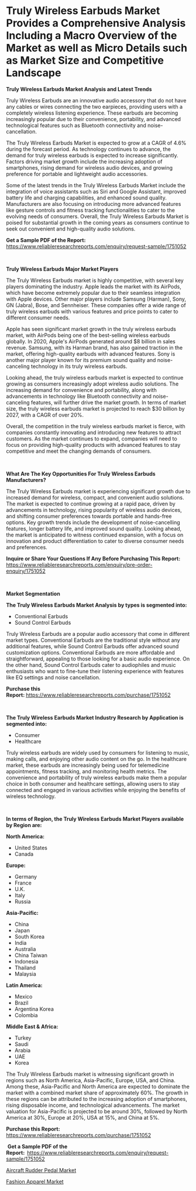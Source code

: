 <p><h1>Truly Wireless Earbuds Market Provides a Comprehensive Analysis Including a Macro Overview of the Market as well as Micro Details such as Market Size and Competitive Landscape</h1></p><p><strong>Truly Wireless Earbuds Market Analysis and Latest Trends</strong></p>
<p><p>Truly Wireless Earbuds are an innovative audio accessory that do not have any cables or wires connecting the two earpieces, providing users with a completely wireless listening experience. These earbuds are becoming increasingly popular due to their convenience, portability, and advanced technological features such as Bluetooth connectivity and noise-cancellation.</p><p>The Truly Wireless Earbuds Market is expected to grow at a CAGR of 4.6% during the forecast period. As technology continues to advance, the demand for truly wireless earbuds is expected to increase significantly. Factors driving market growth include the increasing adoption of smartphones, rising demand for wireless audio devices, and growing preference for portable and lightweight audio accessories.</p><p>Some of the latest trends in the Truly Wireless Earbuds Market include the integration of voice assistants such as Siri and Google Assistant, improved battery life and charging capabilities, and enhanced sound quality. Manufacturers are also focusing on introducing more advanced features like gesture controls and fitness tracking functionalities to cater to the evolving needs of consumers. Overall, the Truly Wireless Earbuds Market is poised for substantial growth in the coming years as consumers continue to seek out convenient and high-quality audio solutions.</p></p>
<p><strong>Get a Sample PDF of the Report:&nbsp;</strong> <a href="https://www.reliableresearchreports.com/enquiry/request-sample/1751052">https://www.reliableresearchreports.com/enquiry/request-sample/1751052</a></p>
<p>&nbsp;</p>
<p><strong>Truly Wireless Earbuds Major Market Players</strong></p>
<p><p>The Truly Wireless Earbuds market is highly competitive, with several key players dominating the industry. Apple leads the market with its AirPods, which have become extremely popular due to their seamless integration with Apple devices. Other major players include Samsung (Harman), Sony, GN (Jabra), Bose, and Sennheiser. These companies offer a wide range of truly wireless earbuds with various features and price points to cater to different consumer needs.</p><p>Apple has seen significant market growth in the truly wireless earbuds market, with AirPods being one of the best-selling wireless earbuds globally. In 2020, Apple's AirPods generated around $8 billion in sales revenue. Samsung, with its Harman brand, has also gained traction in the market, offering high-quality earbuds with advanced features. Sony is another major player known for its premium sound quality and noise-canceling technology in its truly wireless earbuds.</p><p>Looking ahead, the truly wireless earbuds market is expected to continue growing as consumers increasingly adopt wireless audio solutions. The increasing demand for convenience and portability, along with advancements in technology like Bluetooth connectivity and noise-canceling features, will further drive the market growth. In terms of market size, the truly wireless earbuds market is projected to reach $30 billion by 2027, with a CAGR of over 20%.</p><p>Overall, the competition in the truly wireless earbuds market is fierce, with companies constantly innovating and introducing new features to attract customers. As the market continues to expand, companies will need to focus on providing high-quality products with advanced features to stay competitive and meet the changing demands of consumers.</p></p>
<p>&nbsp;</p>
<p><strong>What Are The Key Opportunities For Truly Wireless Earbuds Manufacturers?</strong></p>
<p><p>The Truly Wireless Earbuds market is experiencing significant growth due to increased demand for wireless, compact, and convenient audio solutions. The market is expected to continue growing at a rapid pace, driven by advancements in technology, rising popularity of wireless audio devices, and shifting consumer preferences towards portable and hands-free options. Key growth trends include the development of noise-cancelling features, longer battery life, and improved sound quality. Looking ahead, the market is anticipated to witness continued expansion, with a focus on innovation and product differentiation to cater to diverse consumer needs and preferences.</p></p>
<p><strong>Inquire or Share Your Questions If Any Before Purchasing This Report:</strong> <a href="https://www.reliableresearchreports.com/enquiry/pre-order-enquiry/1751052">https://www.reliableresearchreports.com/enquiry/pre-order-enquiry/1751052</a></p>
<p>&nbsp;</p>
<p><strong>Market Segmentation</strong></p>
<p><strong>The Truly Wireless Earbuds Market Analysis by types is segmented into:</strong></p>
<p><ul><li>Conventional Earbuds</li><li>Sound Control Earbuds</li></ul></p>
<p><p>Truly Wireless Earbuds are a popular audio accessory that come in different market types. Conventional Earbuds are the traditional style without any additional features, while Sound Control Earbuds offer advanced sound customization options. Conventional Earbuds are more affordable and straightforward, appealing to those looking for a basic audio experience. On the other hand, Sound Control Earbuds cater to audiophiles and music enthusiasts who want to fine-tune their listening experience with features like EQ settings and noise cancellation.</p></p>
<p><strong>Purchase this Report:&nbsp;</strong><a href="https://www.reliableresearchreports.com/purchase/1751052">https://www.reliableresearchreports.com/purchase/1751052</a></p>
<p>&nbsp;</p>
<p><strong>The Truly Wireless Earbuds Market Industry Research by Application is segmented into:</strong></p>
<p><ul><li>Consumer</li><li>Healthcare</li></ul></p>
<p><p>Truly wireless earbuds are widely used by consumers for listening to music, making calls, and enjoying other audio content on the go. In the healthcare market, these earbuds are increasingly being used for telemedicine appointments, fitness tracking, and monitoring health metrics. The convenience and portability of truly wireless earbuds make them a popular choice in both consumer and healthcare settings, allowing users to stay connected and engaged in various activities while enjoying the benefits of wireless technology.</p></p>
<p>&nbsp;</p>
<p><strong>In terms of Region, the Truly Wireless Earbuds Market Players available by Region are:</strong></p>
<p>
    <p> <strong> North America: </strong>
        <ul>
            <li>United States</li>
            <li>Canada</li>
        </ul>
        </p> 
    <p> <strong> Europe: </strong>
        <ul>
            <li>Germany</li>
            <li>France</li>
            <li>U.K.</li>
            <li>Italy</li>
            <li>Russia</li>
        </ul>
        </p> 
    <p> <strong> Asia-Pacific: </strong>
        <ul>
            <li>China</li>
            <li>Japan</li>
            <li>South Korea</li>
            <li>India</li>
            <li>Australia</li>
            <li>China Taiwan</li>
            <li>Indonesia</li>
            <li>Thailand</li>
            <li>Malaysia</li>
        </ul>
        </p> 
    <p> <strong> Latin America: </strong>
        <ul>
            <li>Mexico</li>
            <li>Brazil</li>
            <li>Argentina Korea</li>
            <li>Colombia</li>
        </ul>
        </p> 
    <p> <strong> Middle East & Africa: </strong>
        <ul>
            <li>Turkey</li>
            <li>Saudi</li>
            <li>Arabia</li>
            <li>UAE</li>
            <li>Korea</li>
        </ul>
    </p>
    </p>
<p><p>The Truly Wireless Earbuds market is witnessing significant growth in regions such as North America, Asia-Pacific, Europe, USA, and China. Among these, Asia-Pacific and North America are expected to dominate the market with a combined market share of approximately 60%. The growth in these regions can be attributed to the increasing adoption of smartphones, rising disposable income, and technological advancements. The market valuation for Asia-Pacific is projected to be around 30%, followed by North America at 30%, Europe at 20%, USA at 15%, and China at 5%.</p></p>
<p><strong>Purchase this Report: </strong><a href="https://www.reliableresearchreports.com/purchase/1751052">https://www.reliableresearchreports.com/purchase/1751052</a></p>
<p>&nbsp;<strong>Get a Sample PDF of the Report:&nbsp;&nbsp;</strong><a href="https://www.reliableresearchreports.com/enquiry/request-sample/1751052">https://www.reliableresearchreports.com/enquiry/request-sample/1751052</a></p>
<p><strong></strong></p>
<p><p><a href="https://summer-dogwood-3e9.notion.site/Aircraft-Rudder-Pedal-Market-Research-Report-Provides-thorough-Industry-Overview-which-offers-an-In-f86ab234b5b5417dbb44f5bdd9a023d2">Aircraft Rudder Pedal Market</a></p><p><a href="https://github.com/Sherrillcrooksxa8i18ucf2m/Market-Research-Report-List-1/blob/main/fashion-apparel-market.md">Fashion Apparel Market</a></p></p>